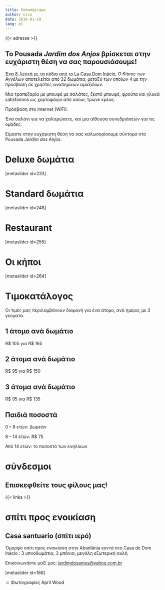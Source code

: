 ```yaml
---
title: Καλωσόρισμα
author: nico
date: 2016-01-19
lang: el
---
```


{{< adresse >}}

## Το Pousada <i>Jardim dos Anjos</i> βρίσκεται στην ευχάριστη θέση να σας παρουσιάσουμε!

<a href="http://goo.gl/maps/i1L2U"><span class="domInacio">Ένα 8-λεπτά με τα πόδια από το La Casa Dom Inácio</span></a>, <i>Ο Κήπος των Αγγέλων</i> αποτελείται από 32 δωμάτια, μεταξύ των οποίων 4 με την πρόσβαση σε χρήστες αναπηρικών αμαξιδίων.

Μια τραπεζαρία με μπουφέ με σαλάτες, ζεστό μπουφέ, φρούτα και γλυκά satisfairons ως χορτοφάγοι από όσους τρώνε κρέας.

Πρόσβαση στο Internet (WiFi).

Ένα σαλόνι για να χαλαρώσετε, και μια αίθουσα συνεδριάσεων για τις ομάδες.

Είμαστε στην ευχάριστη θέση να σας καλωσορίσουμε σύντομα στο Pousada <i>Jardim dos Anjos</i>.
<h1 id="photos_chambres_deluxes">Deluxe δωμάτια</h1>
[metaslider id=233]
<h1 id="photos_chambres_standards">Standard δωμάτια</h1>
[metaslider id=248]
<h1 id="photos_coin-repas">Restaurant</h1>
[metaslider id=255]
<h1 id="photos_jardins">Οι κήποι</h1>
[metaslider id=264]
<div style="display: none;">
<h1>Φωτογραφίες</h1>
[metaslider id=92]

*φωτογράφος: Pasha Antonov: <a href="http://www.pavelantonov.com">www.pavelantonov.com</a>

</div>
<h1>Τιμοκατάλογος</h1>
Οι τιμές μας περιλαμβάνουν διαμονή για ένα άτομο, ανά ημέρα, με 3 γεύματα.
<h2>1 άτομο ανά δωμάτιο</h2>
R$ 105 για R$ 165
<h2>2 άτομα ανά δωμάτιο</h2>
R$ 95 για R$ 150
<h2>3 άτομα ανά δωμάτιο</h2>
R$ 95 για R$ 135
<h2>Παιδιά ποσοστά</h2>
0 – 8 ετών: Δωρεάν

8 – 14 ετών: R$ 75

Από 14 ετών: το ποσοστό των ενηλίκων

<!--
<h1>Μαρτυρίες</h1>
-->
<!-- Vide -->
<h1>σύνδεσμοι</h1>
<h2>Επισκεφθείτε τους φίλους μας!</h2>

{{< links >}}

<h1>σπίτι προς ενοικίαση</h1>
<h2>Casa santuario (σπίτι ιερό)</h2>
Όμορφο σπίτι προς ενοικίαση στην Abadiânia κοντά στο Casa de Dom Inácio : 3 υπνοδωμάτια, 3 μπάνια, μεγάλη εξωτερική αυλή

Επικοινωνήστε μαζί μας: <a href="mailto:jardimdosanjos@yahoo.com.br">jardimdosanjos@yahoo.com.br</a>

[metaslider id=186]

☺ Φωτογραφίες April Wood

